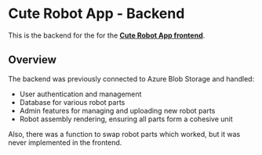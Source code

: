 # Cute Robot App - Backend
This is the backend for the for the **[Cute Robot App frontend](https://github.com/CanoodlingSocks/cute-robot-app)**. 

## Overview
The backend was previously connected to Azure Blob Storage and handled:

- User authentication and management
- Database for various robot parts
- Admin features for managing and uploading new robot parts
- Robot assembly rendering, ensuring all parts form a cohesive unit

Also, there was a function to swap robot parts which worked, but it was never implemented in the frontend.

